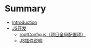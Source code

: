 # Summary

* [Introduction](README.md)
* [JS开发](chapter1.md)
   * [rootConfig.js（项目全局配置项）](rootconfig.md)
   * [JS插件说明](jscha_jian_shuo_ming.md)

